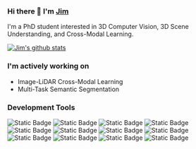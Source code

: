 ### Hi there 👋 I'm [Jim](https://yunjinli.github.io/)
I'm a PhD student interested in 3D Computer Vision, 3D Scene Understanding, and Cross-Modal Learning.

[![Jim's github stats](https://github-readme-stats.vercel.app/api?username=yunjinli&show_icons=true&theme=radical)](https://github.com/yunjinli/)
### I'm actively working on
- Image-LiDAR Cross-Modal Learning
- Multi-Task Semantic Segmentation

### Development Tools
![Static Badge](https://img.shields.io/badge/python-grey?logo=python)
![Static Badge](https://img.shields.io/badge/ROS-blue?logo=ros)
![Static Badge](https://img.shields.io/badge/opencv-green?logo=opencv)
![Static Badge](https://img.shields.io/badge/ceres-orange?logo=ceres-solver)
![Static Badge](https://img.shields.io/badge/opengv-blue?logo=opengv)
![Static Badge](https://img.shields.io/badge/pytorch-grey?logo=pytorch)
![Static Badge](https://img.shields.io/badge/tensorflow-darkred?logo=tensorflow)
![Static Badge](https://img.shields.io/badge/-black?logo=c)
![Static Badge](https://img.shields.io/badge/c%2B%2B-black?logo=c%2B%2B)
![Static Badge](https://img.shields.io/badge/c%23-black?logo=csharp)
![Static Badge](https://img.shields.io/badge/cmake-blue?logo=cmake&logoColor=rgb)
![Static Badge](https://img.shields.io/badge/tvm-darkblue?logo=TVM)

<!--
**yunjinli/yunjinli** is a ✨ _special_ ✨ repository because its `README.md` (this file) appears on your GitHub profile.

Here are some ideas to get you started:

- 🔭 I’m currently working on ...
- 🌱 I’m currently learning ...
- 👯 I’m looking to collaborate on ...
- 🤔 I’m looking for help with ...
- 💬 Ask me about ...
- 📫 How to reach me: ...
- 😄 Pronouns: ...
- ⚡ Fun fact: ...
-->

